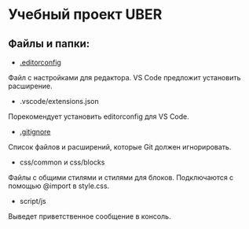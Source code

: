 # Учебный проект UBER

## Файлы и папки:
* [.editorconfig](https://editorconfig.org/)

Файл с настройками для редактора. VS Code предложит установить расширение.

* .vscode/extensions.json<br>

Порекомендует установить editorconfig для VS Code.

* [.gitignore](https://git-scm.com/docs/gitignore)

Список файлов и расширений, которые Git должен игнорировать.

* css/common и css/blocks

Файлы с общими стилями и стилями для блоков.
Подключаются с помощью @import в style.css.

* script/js

Выведет приветственное сообщение в консоль.
